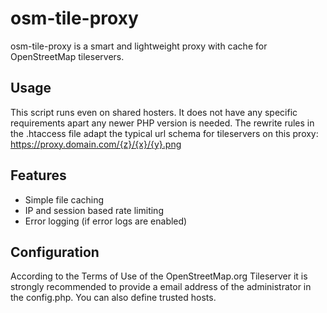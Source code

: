 # osm-tile-proxy
osm-tile-proxy is a smart and lightweight proxy with cache for OpenStreetMap tileservers.

## Usage
This script runs even on shared hosters. It does not have any specific requirements apart any newer PHP version is needed. The rewrite rules in the .htaccess file adapt the typical url schema for tileservers on this proxy: https://proxy.domain.com/{z}/{x}/{y}.png

## Features
- Simple file caching
- IP and session based rate limiting
- Error logging (if error logs are enabled)

## Configuration

According to the Terms of Use of the OpenStreetMap.org Tileserver it is strongly recommended to provide a email address of the administrator in the config.php. You can also define trusted hosts.
